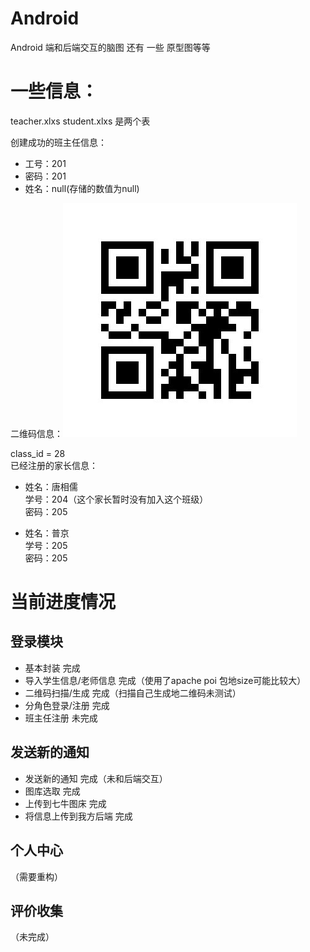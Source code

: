 # Android 

Android 端和后端交互的脑图 还有 一些 原型图等等


# 一些信息：
teacher.xlxs 
student.xlxs
是两个表 

创建成功的班主任信息：
- 工号：201
- 密码：201
- 姓名：null(存储的数值为null)

二维码信息：![二维码](https://github.com/SHconnection/SHConnection_doc/blob/master/android_doc/classid_qrcode.jpg)

class_id = 28<br>
已经注册的家长信息：

- 姓名：唐相儒 
<br>学号：204（这个家长暂时没有加入这个班级）
<br>密码：205

- 姓名：普京
<br>学号：205
<br>密码：205

# 当前进度情况


## 登录模块    
- 基本封装                  完成
- 导入学生信息/老师信息       完成（使用了apache poi 包地size可能比较大）
- 二维码扫描/生成            完成（扫描自己生成地二维码未测试）
- 分角色登录/注册            完成
- 班主任注册                未完成

## 发送新的通知
- 发送新的通知               完成（未和后端交互）
- 图库选取                  完成
- 上传到七牛图床              完成
- 将信息上传到我方后端         完成


## 个人中心

（需要重构）


## 评价收集

（未完成）

